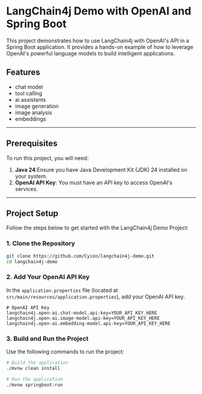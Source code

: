# LangChain4j Demo with OpenAI and Spring Boot

This project demonstrates how to use LangChain4j with OpenAI's API in a Spring Boot application. It provides a hands-on example of how to leverage OpenAI's powerful language models to build intelligent applications.

## Features

- chat model
- tool calling
- ai assistants
- image generation
- image analysis
- embeddings

---

## Prerequisites

To run this project, you will need:

1. **Java 24**:Ensure you have Java Development Kit (JDK) 24 installed on your system.
2. **OpenAI API Key**: You must have an API key to access OpenAI's services.

---

## Project Setup

Follow the steps below to get started with the LangChain4j Demo Project:

### 1. Clone the Repository

```bash
git clone https://github.com/Cyion/langchain4j-demo.git
cd langchain4j-demo
```

### 2. Add Your OpenAI API Key

In the `application.properties` file (located at `src/main/resources/application.properties`), add your OpenAI API key.

```properties
# OpenAI API Key
langchain4j.open-ai.chat-model.api-key=YOUR_API_KEY_HERE
langchain4j.open-ai.image-model.api-key=YOUR_API_KEY_HERE
langchain4j.open-ai.embedding-model.api-key=YOUR_API_KEY_HERE
```

### 3. Build and Run the Project

Use the following commands to run the project:

```bash
# Build the application
./mvnw clean install

# Run the application
./mvnw springboot:run
```
